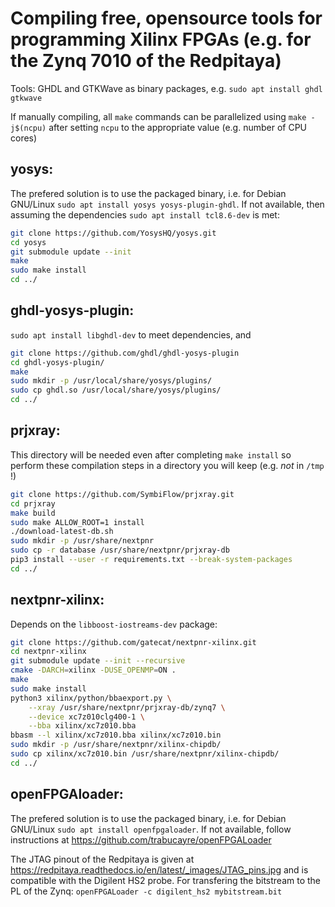 # Compiling free, opensource tools for programming Xilinx FPGAs (e.g. for the Zynq 7010 of the Redpitaya)

Tools: GHDL and GTKWave as binary packages, e.g. ``sudo apt install ghdl gtkwave``

If manually compiling, all ``make`` commands can be parallelized using ``make -j$(ncpu)`` after setting ``ncpu`` to the appropriate value (e.g. number of CPU cores)

## yosys:

The prefered solution is to use the packaged binary, i.e. for Debian GNU/Linux
``sudo apt install yosys yosys-plugin-ghdl``. If not available, then assuming the dependencies
``sudo apt install tcl8.6-dev`` is met:

```sh
git clone https://github.com/YosysHQ/yosys.git
cd yosys
git submodule update --init
make
sudo make install
cd ../
```

## ghdl-yosys-plugin:

``sudo apt install libghdl-dev`` to meet dependencies, and

```sh
git clone https://github.com/ghdl/ghdl-yosys-plugin
cd ghdl-yosys-plugin/
make
sudo mkdir -p /usr/local/share/yosys/plugins/
sudo cp ghdl.so /usr/local/share/yosys/plugins/
cd ../
```

## prjxray:

This directory will be needed even after completing ``make install`` so perform
these compilation steps in a directory you will keep (e.g. *not* in ``/tmp`` !)

```sh
git clone https://github.com/SymbiFlow/prjxray.git
cd prjxray
make build
sudo make ALLOW_ROOT=1 install
./download-latest-db.sh
sudo mkdir -p /usr/share/nextpnr
sudo cp -r database /usr/share/nextpnr/prjxray-db
pip3 install --user -r requirements.txt --break-system-packages
cd ../
```

## nextpnr-xilinx:

Depends on the ``libboost-iostreams-dev`` package:

```sh
git clone https://github.com/gatecat/nextpnr-xilinx.git
cd nextpnr-xilinx
git submodule update --init --recursive
cmake -DARCH=xilinx -DUSE_OPENMP=ON .
make 
sudo make install
python3 xilinx/python/bbaexport.py \
	--xray /usr/share/nextpnr/prjxray-db/zynq7 \
	--device xc7z010clg400-1 \
	--bba xilinx/xc7z010.bba
bbasm --l xilinx/xc7z010.bba xilinx/xc7z010.bin
sudo mkdir -p /usr/share/nextpnr/xilinx-chipdb/
sudo cp xilinx/xc7z010.bin /usr/share/nextpnr/xilinx-chipdb/
cd ../
```

## openFPGAloader:

The prefered solution is to use the packaged binary, i.e. for Debian GNU/Linux
``sudo apt install openfpgaloader``. If not available, follow instructions at
https://github.com/trabucayre/openFPGALoader

The JTAG pinout of the Redpitaya is given at https://redpitaya.readthedocs.io/en/latest/_images/JTAG_pins.jpg and is compatible with the Digilent HS2 probe. For transfering the bitstream to the PL of the Zynq: ``openFPGALoader -c digilent_hs2 mybitstream.bit``
